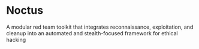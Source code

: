 # Noctus
A modular red team toolkit that integrates reconnaissance, exploitation, and cleanup into an automated and stealth-focused framework for ethical hacking
